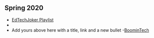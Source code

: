 ## Spring 2020

- [EdTechJoker Playlist](https://www.youtube.com/playlist?list=PLJQupiji7J5e8t_dL8T1iVq-bMPElKTI2)
- 
- Add yours above here with a title, link and a new bullet
-[BoominTech](https://www.youtube.com/channel/UCEYT7XbvvLknkqorLHdrSJQ/?guided_help_flow=5)
